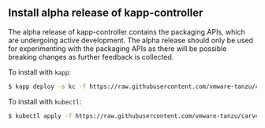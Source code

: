 ## Install alpha release of kapp-controller

The alpha release of kapp-controller contains the packaging APIs, which are undergoing active development. The alpha release should only 
be used for experimenting with the packaging APIs as there will be possible breaking changes as further feedback is collected.

To install with `kapp`:

```bash
$ kapp deploy -a kc -f https://raw.githubusercontent.com/vmware-tanzu/carvel-kapp-controller/develop/alpha-releases/v0.19.0-alpha.8.yml
```

To install with `kubectl`:

```bash
$ kubectl apply -f https://raw.githubusercontent.com/vmware-tanzu/carvel-kapp-controller/develop/alpha-releases/v0.19.0-alpha.8.yml
```
